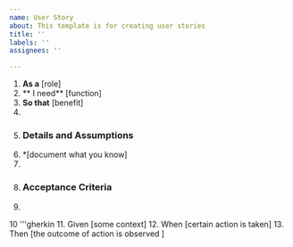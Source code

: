 ```yaml
---
name: User Story
about: This template is for creating user stories
title: ''
labels: ''
assignees: ''

---
```


1.  **As a** [role]
2.  ** I need** [function]
3.  **So that** [benefit]
4.
5.   ### Details and Assumptions
6.   *[document what you know]
7.
8.   ###  Acceptance Criteria
9.
10   '''gherkin
11.   Given [some context]
12.   When [certain action is taken]
13.   Then [the outcome of action is observed ]
